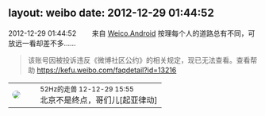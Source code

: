 layout: weibo
date: 2012-12-29 01:44:52
---
<meta name="referrer" content="no-referrer" />

2012-12-29 01:44:52  &nbsp;&nbsp;&nbsp;&nbsp;&nbsp;&nbsp; 来自 <a href="http://app.weibo.com/t/feed/l4RWD" rel="nofollow">Weico.Android</a>
按理每个人的道路总有不同，可放远一看却差不多……
>  该账号因被投诉违反《微博社区公约》的相关规定，现已无法查看。查看帮助 https://kefu.weibo.com/faqdetail?id=13216

<table style="width: 100%;">
  <tr>
    <td style="width: 40px;"><img style="border-radius:50%" src="https://tva4.sinaimg.cn/crop.0.0.180.180.50/8beaf773jw1e8qgp5bmzyj2050050aa8.jpg?KID=imgbed,tva&Expires=1624464477&ssig=rqzNHvJzLp"></td>
    <td colspan="2"><small>52Hz的走兽 12-12-29 15:55</small><br/>北京不是终点，哥们儿[起亚律动]</td>
  </tr>
</table>
